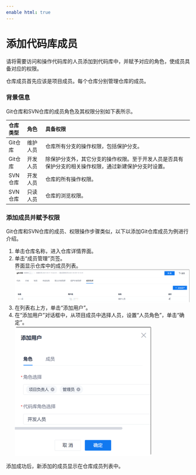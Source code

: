 ```yaml
---
enable html: true
---
```

# 添加代码库成员

请将需要访问和操作代码库的人员添加到代码库中，并赋予对应的角色，使成员具备对应的权限。

仓库成员首先应该是项目成员。每个仓库分别管理仓库的成员。

### 背景信息
Git仓库和SVN仓库的成员角色及其权限分别如下表所示。

<style>
table th:first-of-type {
    width: 10%;
}
table th:nth-of-type(2) {
    width: 10%;
}
table th:nth-of-type(3) {
    width: 80%;
}
</style>

|仓库类型 |角色|具备权限|
|:--------- |:-------- |:----- |
|Git仓库|维护人员|仓库所有分支的操作权限，包括保护分支。| 
|Git仓库|开发人员|除保护分支外，其它分支的操作权限。至于开发人员是否具有保护分支的相关操作权限，通过新建保护分支时设置。|
|SVN仓库|开发人员|仓库的所有操作权限。| 
|SVN仓库|只读人员|仓库的浏览权限。|

### 添加成员并赋予权限

Git仓库和SVN仓库的成员、权限操作步骤类似，以下以添加Git仓库成员为例进行介绍。

1. 单击仓库名称，进入仓库详情界面。
2. 单击“成员管理”页签。                         
     界面显示仓库中的成员列表。           
     <img src="fig/仓库-成员列表.png" style="zoom:50%">
3. 在列表右上方，单击“添加用户”。
4. 在“添加用户”对话框中，从项目成员中选择人员，设置“人员角色”，单击“确定”。       
     <img src="fig/仓库-添加成员.png" style="zoom:50%">    

添加成功后，新添加的成员显示在仓库成员列表中。
